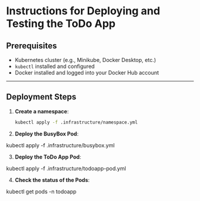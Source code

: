 # Instructions for Deploying and Testing the ToDo App

## Prerequisites
- Kubernetes cluster (e.g., Minikube, Docker Desktop, etc.)
- `kubectl` installed and configured
- Docker installed and logged into your Docker Hub account

---

## Deployment Steps

1. **Create a namespace**:
   ```bash
   kubectl apply -f .infrastructure/namespace.yml

2. **Deploy the BusyBox Pod**:

kubectl apply -f .infrastructure/busybox.yml

3. **Deploy the ToDo App Pod**:

kubectl apply -f .infrastructure/todoapp-pod.yml

4. **Check the status of the Pods**:

kubectl get pods -n todoapp
